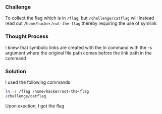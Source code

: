 ### Challenge

To collect the flag which is in `/flag`, but `/challenge/catflag` will instead read out `/home/hacker/not-the-flag` thereby requiring the use of symlink

### Thought Process

I knew that symbolic links are created with the ln command with the -s argument where the original file path comes before the link path in the command

### Solution

I used the following commands
```bash
ln -s /flag /home/hacker/not-the-flag
/challenge/catflag
```
Upon exection, I got the flag
